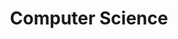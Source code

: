 ---
layout: grid
title: Computer Science
description: >
    Posts in Computer Science category
slug: ComputerScience
permalink: computerscience
---